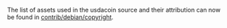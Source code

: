The list of assets used in the usdacoin source and their attribution can now be found in [contrib/debian/copyright](../contrib/debian/copyright).
